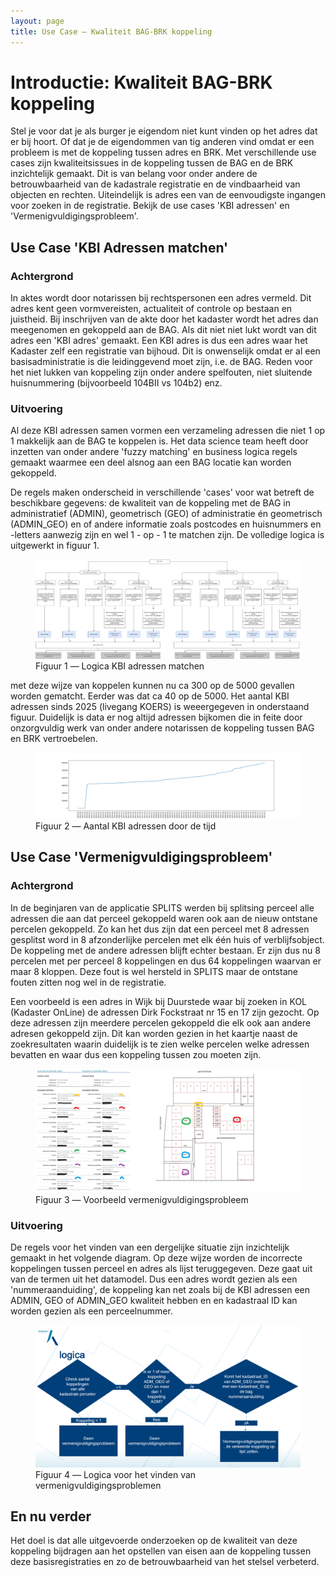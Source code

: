 ```yaml
---
layout: page
title: Use Case ― Kwaliteit BAG-BRK koppeling
---
```

# Introductie: Kwaliteit BAG-BRK koppeling

Stel je voor dat je als burger je eigendom niet kunt vinden op het adres dat er bij hoort. Of dat je de eigendommen van tig anderen vind omdat er een probleem is met de koppeling tussen adres en BRK. Met verschillende use cases zijn kwaliteitsissues in de koppeling tussen de BAG en de BRK inzichtelijk gemaakt. Dit is van belang voor onder andere de betrouwbaarheid van de kadastrale registratie en de vindbaarheid van objecten en rechten. Uiteindelijk is adres een van de eenvoudigste ingangen voor zoeken in de registratie. 
Bekijk de use cases 'KBI adressen' en 'Vermenigvuldigingsprobleem'.

## Use Case 'KBI Adressen matchen'

### Achtergrond
In aktes wordt door notarissen bij rechtspersonen een adres vermeld. Dit adres kent geen vormvereisten, actualiteit of controle op bestaan en juistheid. Bij inschrijven van de akte door het kadaster wordt het adres dan meegenomen en gekoppeld aan de BAG. Als dit niet niet lukt wordt van dit adres een 'KBI adres' gemaakt. Een KBI adres is dus een adres waar het Kadaster zelf een registratie van bijhoud. Dit is onwenselijk omdat er al een basisadministratie is die leidinggevend moet zijn, i.e. de BAG. 
Reden voor het niet lukken van koppeling zijn onder andere spelfouten, niet sluitende huisnummering (bijvoorbeeld 104BII vs 104b2) enz.

### Uitvoering
Al deze KBI adressen samen vormen een verzameling adressen die niet 1 op 1 makkelijk aan de BAG te koppelen is. Het data science team heeft door inzetten van onder andere 'fuzzy matching' en business logica regels gemaakt waarmee een deel alsnog aan een BAG locatie kan worden gekoppeld. 

De regels maken onderscheid in verschillende 'cases' voor wat betreft de beschikbare gegevens: de kwaliteit van de koppeling met de BAG in administratief (ADMIN), geometrisch (GEO) of administratie én geometrisch (ADMIN_GEO) en of andere informatie zoals postcodes en huisnummers en -letters aanwezig zijn en wel 1 - op - 1 te matchen zijn. De volledige logica is uitgewerkt in figuur 1.

<figure id="figuur-1">
  <a href="/assets/images/BRKBAG_KBI_FLOWCHART.png">
    <img src="/assets/images/BRKBAG_KBI_FLOWCHART.png" alt="businesslogica">
  </a>
  <figcaption>
    Figuur 1 ― Logica KBI adressen matchen 
  </figcaption>
</figure>

met deze wijze van koppelen kunnen nu ca 300 op de 5000 gevallen worden gematcht. Eerder was dat ca 40 op de 5000. 
Het aantal KBI adressen sinds 2025 (livegang KOERS) is weeergegeven in onderstaand figuur. Duidelijk is data er nog altijd adressen bijkomen die in feite door onzorgvuldig werk van onder andere notarissen de koppeling tussen BAG en BRK vertroebelen.

<figure id="figuur-2">
  <a href="/assets/images/BRKBAG_AANTAL_KBI_ADRESSEN.png">
    <img src="/assets/images/BRKBAG_AANTAL_KBI_ADRESSEN.png" alt="Aantal adressen">
  </a>
  <figcaption>
    Figuur 2 ― Aantal KBI adressen door de tijd
  </figcaption>
</figure>

## Use Case 'Vermenigvuldigingsprobleem'

### Achtergrond
In de beginjaren van de applicatie SPLITS werden bij splitsing perceel alle adressen die aan dat perceel gekoppeld waren ook aan de nieuw ontstane percelen gekoppeld. Zo kan het dus zijn dat een perceel met 8 adressen gesplitst word in 8 afzonderlijke percelen met elk één huis of verblijfsobject. De koppeling met de andere adressen blijft echter bestaan. Er zijn dus nu 8 percelen met per perceel 8 koppelingen en dus 64 koppelingen waarvan er maar 8 kloppen. Deze fout is wel hersteld in SPLITS maar de ontstane fouten zitten nog wel in de registratie. 

Een voorbeeld is een adres in Wijk bij Duurstede waar bij zoeken in KOL (Kadaster OnLine) de adressen Dirk Fockstraat nr 15 en 17 zijn gezocht. Op deze adressen zijn meerdere percelen gekoppeld die elk ook aan andere adresen gekoppeld zijn. Dit kan worden gezien in het kaartje naast de zoekresultaten waarin duidelijk is te zien welke percelen welke adressen bevatten en waar dus een koppeling tussen zou moeten zijn.

<figure id="figuur-3">
  <a href="/assets/images/BAGBRK_VMV_EXAMPLE_1.png">
    <img src="/assets/images/BAGBRK_VMV_EXAMPLE_1.png" alt="voorbeeld van een vermenigvuldigingsprobleem">
  </a>
  <figcaption>
    Figuur 3 ― Voorbeeld vermenigvuldigingsprobleem
  </figcaption>
</figure>

### Uitvoering

De regels voor het vinden van een dergelijke situatie zijn inzichtelijk gemaakt in het volgende diagram. Op deze wijze worden de incorrecte koppelingen tussen perceel en adres als lijst teruggegeven. Deze gaat uit van de termen uit het datamodel. Dus een adres wordt gezien als een 'nummeraanduiding', de koppeling kan net zoals bij de KBI adressen een ADMIN, GEO of ADMIN_GEO kwaliteit hebben en en kadastraal ID kan worden gezien als een perceelnummer.

<figure id="figuur-4">
  <a href="/assets/images/BRKBAG_VMV_FLOWCHART.PNG">
    <img src="/assets/images/BRKBAG_VMV_FLOWCHART.PNG" alt="logica">
  </a>
  <figcaption>
    Figuur 4 ― Logica voor het vinden van vermenigvuldigingsproblemen
  </figcaption>
</figure>

## En nu verder

Het doel is dat alle uitgevoerde onderzoeken op de kwaliteit van deze koppeling bijdragen aan het opstellen van eisen aan de koppeling tussen deze basisregistraties en zo de betrouwbaarheid van het stelsel verbeterd.
